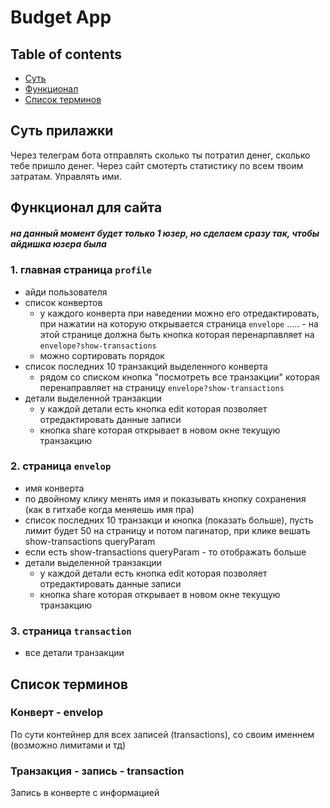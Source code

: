 # Budget App

## Table of contents
- [Суть](#cуть-прилажки)
- [Функционал](#функционал-для-сайта)
- [Список терминов](#список-терминов)

## Суть прилажки

Через телеграм бота отправлять сколько ты потратил денег, сколько тебе пришло денег.
Через сайт смотерть статистику по всем твоим затратам. Управлять ими.

## Функционал для сайта
##### на данный момент будет только 1 юзер, но сделаем сразу так, чтобы айдишка юзера была

### 1. главная страница `profile`
- айди пользователя
- список конвертов
  - у каждого конверта при наведении можно его отредактировать, при нажатии на которую открывается страница `envelope`
.....  - на этой странице должна быть кнопка которая перенарпавляет на `envelope?show-transactions`
  - можно сортировать порядок
- список последних 10 транзакций выделенного конверта
  - рядом со списком кнопка "посмотреть все транзакции" которая перенаправляет на страницу `envelope?show-transactions`
- детали выделенной транзакции
  - у каждой детали есть кнопка edit которая позволяет отредактировать данные записи
  - кнопка share которая открывает в новом окне текущую транзакцию
  
### 2. страница `envelop`
- имя конверта
- по двойному клику менять имя и показывать кнопку сохранения (как в гитхабе когда меняешь имя пра)
- список последних 10 транзакци и кнопка (показать больше), пусть лимит будет 50 на страницу и потом пагинатор, при клике вешать show-transactions queryParam
- если есть show-transactions queryParam - то отображать больше
- детали выделенной транзакции
  - у каждой детали есть кнопка edit которая позволяет отредактировать данные записи
  - кнопка share которая открывает в новом окне текущую транзакцию
  
### 3. страница `transaction`
- все детали транзакции 

## Список терминов

### Конверт - envelop
По сути контейнер для всех записей (transactions), со своим именнем (возможно лимитами и тд)

### Транзакция - запись - transaction
Запись в конверте с информацией






